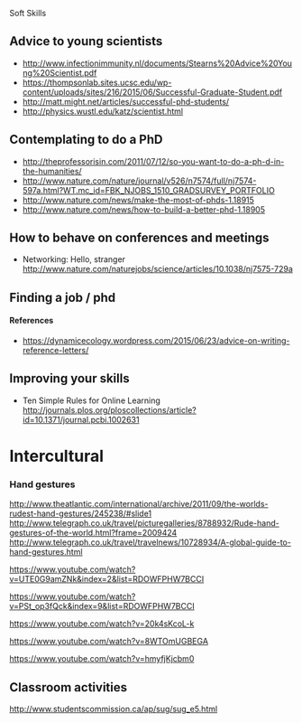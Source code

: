 Soft Skills


## Advice to young scientists


* http://www.infectionimmunity.nl/documents/Stearns%20Advice%20Young%20Scientist.pdf
* https://thompsonlab.sites.ucsc.edu/wp-content/uploads/sites/216/2015/06/Successful-Graduate-Student.pdf
* http://matt.might.net/articles/successful-phd-students/
* http://physics.wustl.edu/katz/scientist.html

## Contemplating to do a PhD 

* http://theprofessorisin.com/2011/07/12/so-you-want-to-do-a-ph-d-in-the-humanities/
* http://www.nature.com/nature/journal/v526/n7574/full/nj7574-597a.html?WT.mc_id=FBK_NJOBS_1510_GRADSURVEY_PORTFOLIO
* http://www.nature.com/news/make-the-most-of-phds-1.18915
* http://www.nature.com/news/how-to-build-a-better-phd-1.18905


## How to behave on conferences and meetings 

* Networking: Hello, stranger http://www.nature.com/naturejobs/science/articles/10.1038/nj7575-729a



## Finding a job / phd


#### References

* https://dynamicecology.wordpress.com/2015/06/23/advice-on-writing-reference-letters/




## Improving your skills


* Ten Simple Rules for Online Learning http://journals.plos.org/ploscollections/article?id=10.1371/journal.pcbi.1002631



# Intercultural 



### Hand gestures

http://www.theatlantic.com/international/archive/2011/09/the-worlds-rudest-hand-gestures/245238/#slide1
http://www.telegraph.co.uk/travel/picturegalleries/8788932/Rude-hand-gestures-of-the-world.html?frame=2009424
http://www.telegraph.co.uk/travel/travelnews/10728934/A-global-guide-to-hand-gestures.html

https://www.youtube.com/watch?v=UTE0G9amZNk&index=2&list=RDOWFPHW7BCCI

https://www.youtube.com/watch?v=PSt_op3fQck&index=9&list=RDOWFPHW7BCCI

https://www.youtube.com/watch?v=20k4sKcoL-k

https://www.youtube.com/watch?v=8WTOmUGBEGA

https://www.youtube.com/watch?v=hmyfjKjcbm0


## Classroom activities

http://www.studentscommission.ca/ap/sug/sug_e5.html
